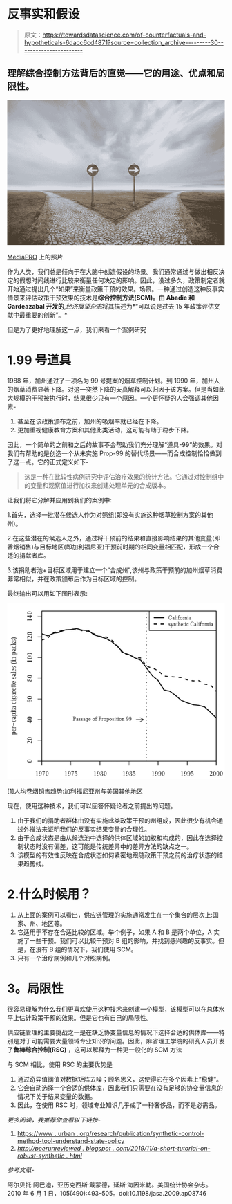 # 反事实和假设

> 原文：<https://towardsdatascience.com/of-counterfactuals-and-hypotheticals-6dacc6cd4871?source=collection_archive---------30----------------------->

## 理解综合控制方法背后的直觉——它的用途、优点和局限性。

![](img/3b5b7a0806b18d93a5c716255c224253.png)

[MediaPRO](https://www.mediapro.com/blog/two-paths-meeting-gdpr-training-requirements/) 上的照片

作为人类，我们总是倾向于在大脑中创造假设的场景。我们通常通过与做出相反决定的假想时间线进行比较来衡量任何决定的影响。因此，没过多久，政策制定者就开始通过提出几个“如果”来衡量政策干预的效果。场景。一种通过创造这种反事实情景来评估政策干预效果的技术是**综合控制方法(SCM)。由 Abadie 和 Gardeazabal 开发的**,*经济展望杂志*将其描述为*“可以说是过去 15 年政策评估文献中最重要的创新”。*

但是为了更好地理解这一点，我们来看一个案例研究

# 1.99 号道具

1988 年，加州通过了一项名为 99 号提案的烟草控制计划。到 1990 年，加州人的烟草消费显著下降。对这一突然下降的天真解释可以归因于该方案。但是当如此大规模的干预被执行时，结果很少只有一个原因。一个更怀疑的人会强调其他因素-

1.  甚至在该政策颁布之前，加州的吸烟率就已经在下降。
2.  更加重视健康教育方案和其他此类活动，这可能有助于稳步下降。

因此，一个简单的之前和之后的故事不会帮助我们充分理解“道具-99”的效果。对我们有帮助的是创造一个从未实施 Prop-99 的替代场景——而合成控制恰恰做到了这一点。它的正式定义如下-

> 这是一种在比较性病例研究中评估治疗效果的统计方法。它通过对控制组中的变量和观察值进行加权来创建处理单元的合成版本。

让我们将它分解并应用到我们的案例中:

1.首先，选择一批潜在候选人作为对照组(即没有实施这种烟草控制方案的其他州)。

2.在这些潜在的候选人之外，通过将干预前的结果和直接影响结果的其他变量(即香烟销售)与目标地区(即加利福尼亚)干预前时期的相同变量相匹配，形成一个合适的捐献者库。

3.该捐助者池+目标区域用于建立一个“合成州”,该州与政策干预前的加州烟草消费非常相似，并在政策颁布后作为目标区域的控制。

最终输出可以用如下图形表示:

![](img/51d3f7b0e41e155558fa4d01d4669b8e.png)

[1]人均卷烟销售趋势:加利福尼亚州与美国其他地区

现在，使用这种技术，我们可以回答怀疑论者之前提出的问题。

1.  由于我们的捐助者群体由没有实施此类政策干预的州组成，因此很少有机会通过外推法来证明我们的反事实结果变量的合理性。
2.  由于合成状态是由从候选池中选择的供体区域的加权和构成的，因此在选择控制状态时没有偏差，这可能是传统差异中的差异方法的缺点之一。
3.  该模型的有效性反映在合成状态如何紧密地跟随政策干预之前的治疗状态的结果趋势线。

# 2.什么时候用？

1.  从上面的案例可以看出，供应链管理的实施通常发生在一个集合的层次上:国家、州、地区等。
2.  它适用于不存在合适比较的区域。举个例子，如果 A 和 B 是两个单位，A 实施了一些干预。我们可以比较干预对 B 组的影响，并找到感兴趣的反事实。但是，在没有 B 组的情况下，我们使用 SCM。
3.  只有一个治疗病例和几个对照病例。

# **3。局限性**

很容易理解为什么我们更喜欢使用这种技术来创建一个模型，该模型可以在总体水平上估计政策干预的效果。但是它也有自己的局限性。

供应链管理的主要挑战之一是在缺乏协变量信息的情况下选择合适的供体库——特别是对于可能需要大量领域专业知识的问题。因此，麻省理工学院的研究人员开发了**鲁棒综合控制(RSC)** ，这可以解释为一种更一般化的 SCM 方法

与 SCM 相比，使用 RSC 的主要优势是

1.  通过奇异值阈值对数据矩阵去噪；顾名思义，这使得它在多个因素上“稳健”。
2.  它会自动选择一个合适的供体库，因此我们只需要在没有足够的协变量信息的情况下关于结果变量的数据。
3.  因此，在使用 RSC 时，领域专业知识几乎成了一种奢侈品，而不是必需品。

*更多阅读，我推荐你查看以下链接-*

1.  [https://www . urban . org/research/publication/synthetic-control-method-tool-understand-state-policy](https://www.urban.org/research/publication/synthetic-control-method-tool-understand-state-policy)
2.  [*http://peerunreviewed . blogspot . com/2019/11/a-short-tutorial-on-robust-synthetic . html*](http://peerunreviewed.blogspot.com/2019/11/a-short-tutorial-on-robust-synthetic.html)

*参考文献-*

阿尔贝托·阿巴迪，亚历克西斯·戴蒙德，延斯·海因米勒。美国统计协会杂志。2010 年 6 月 1 日，105(490):493–505。doi:10.1198/jasa.2009.ap08746